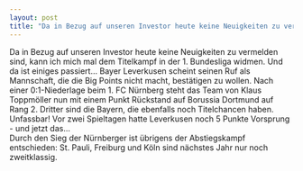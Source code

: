 ```yaml
---
layout: post
title: "Da in Bezug auf unseren Investor heute keine Neuigkeiten zu vermelden sind, kann ich mich mal dem Titelkampf in der 1."
---
```


Da in Bezug auf unseren Investor heute keine Neuigkeiten zu vermelden sind, kann ich mich mal dem Titelkampf in der 1. Bundesliga widmen. Und da ist einiges passiert... Bayer Leverkusen scheint seinen Ruf als Mannschaft, die die Big Points nicht macht, bestätigen zu wollen. Nach einer 0:1-Niederlage beim 1. FC Nürnberg steht das Team von Klaus Toppmöller nun mit einem Punkt Rückstand auf Borussia Dortmund auf Rang 2. Dritter sind die Bayern, die ebenfalls noch Titelchancen haben. Unfassbar! Vor zwei Spieltagen hatte Leverkusen noch 5 Punkte Vorsprung - und jetzt das...  
Durch den Sieg der Nürnberger ist übrigens der Abstiegskampf entschieden: St. Pauli, Freiburg und Köln sind nächstes Jahr nur noch zweitklassig.
